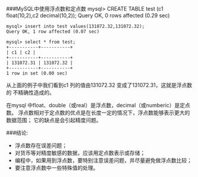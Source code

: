 ###MySQL中使用浮点数和定点数
	mysql> CREATE TABLE test (c1 float(10,2),c2 decimal(10,2));
	Query OK, 0 rows affected (0.29 sec)

	mysql> insert into test values(131072.32,131072.32);
	Query OK, 1 row affected (0.07 sec)

	mysql> select * from test;
	+-----------+-----------+
	| c1 | c2 |
	+-----------+-----------+
	| 131072.31 | 131072.32 |
	+-----------+-----------+
	1 row in set (0.00 sec)

从上面的例子中我们看到c1 列的值由131072.32 变成了131072.31，这就是浮点数的
不精确性造成的。 

在mysql 中float、double（或real）是浮点数，decimal（或numberic）是定点数。
浮点数相对于定点数的优点是在长度一定的情况下，浮点数能够表示更大的数据范围；
它的缺点是会引起精度问题。 

###结论:
* 浮点数存在误差问题；
* 对货币等对精度敏感的数据，应该用定点数表示或存储；
* 编程中，如果用到浮点数，要特别注意误差问题，并尽量避免做浮点数比较；
* 要注意浮点数中一些特殊值的处理。
